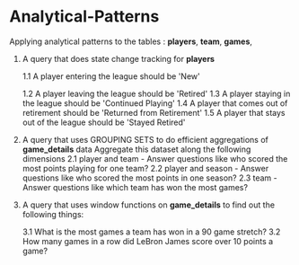 # Analytical-Patterns

Applying analytical patterns to the tables : **players**, **team**, **games**,

1. A query that does state change tracking for **players**

    1.1 A player entering the league should be 'New'
   
    1.2 A player leaving the league should be 'Retired'
    1.3 A player staying in the league should be 'Continued Playing'
    1.4 A player that comes out of retirement should be 'Returned from Retirement'
    1.5 A player that stays out of the league should be 'Stayed Retired'

3.  A query that uses GROUPING SETS to do efficient aggregations of **game_details** data
    Aggregate this dataset along the following dimensions
           2.1  player and team -  Answer questions like who scored the most points playing for one team?
           2.2  player and season - Answer questions like who scored the most points in one season?
           2.3  team - Answer questions like which team has won the most games?

4.  A query that uses window functions on **game_details** to find out the following things:

      3.1 What is the most games a team has won in a 90 game stretch?
      3.2 How many games in a row did LeBron James score over 10 points a game?

